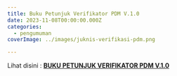```yaml
---
title: Buku Petunjuk Verifikator PDM V.1.0
date: 2023-11-08T00:00:00.000Z
categories:
  - pengumuman
coverImage: ../images/juknis-verifikasi-pdm.png

---
```


Lihat disini : [**BUKU PETUNJUK VERIFIKATOR PDM V.1.0**](https://bkd.nttprov.go.id/web/wp-content/uploads/2023/11/BUKU-PETUNJUK-VERIFIKATOR-PDM-V.1.0.pdf)
